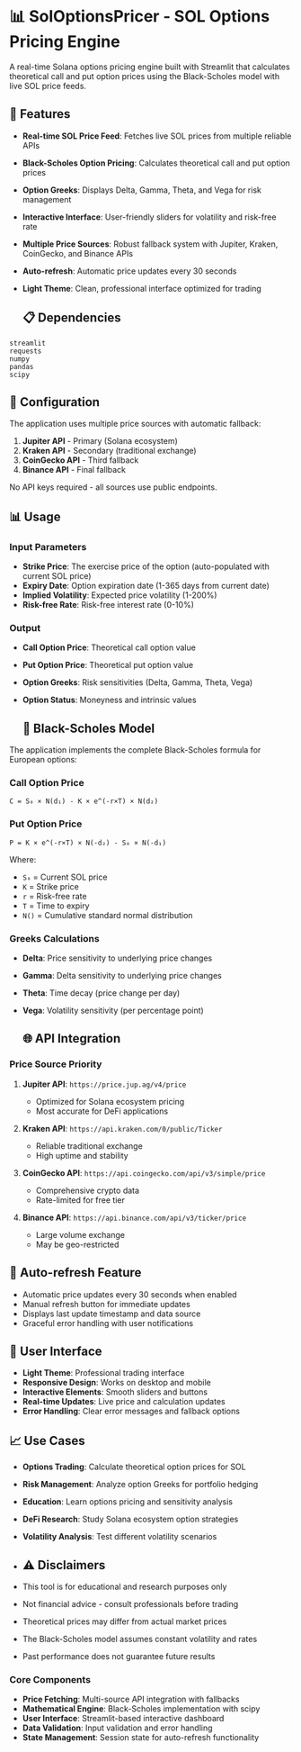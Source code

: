 
# 📊 SolOptionsPricer - SOL Options Pricing Engine

A real-time Solana options pricing engine built with Streamlit that calculates theoretical call and put option prices using the Black-Scholes model with live SOL price feeds.

## 🌟 Features

- **Real-time SOL Price Feed**: Fetches live SOL prices from multiple reliable APIs
- **Black-Scholes Option Pricing**: Calculates theoretical call and put option prices
- **Option Greeks**: Displays Delta, Gamma, Theta, and Vega for risk management
- **Interactive Interface**: User-friendly sliders for volatility and risk-free rate
- **Multiple Price Sources**: Robust fallback system with Jupiter, Kraken, CoinGecko, and Binance APIs
- **Auto-refresh**: Automatic price updates every 30 seconds
- **Light Theme**: Clean, professional interface optimized for trading

  ## 📋 Dependencies

```
streamlit
requests
numpy
pandas
scipy
```

## 🔧 Configuration

The application uses multiple price sources with automatic fallback:

1. **Jupiter API** - Primary (Solana ecosystem)
2. **Kraken API** - Secondary (traditional exchange)
3. **CoinGecko API** - Third fallback
4. **Binance API** - Final fallback

No API keys required - all sources use public endpoints.

## 📊 Usage

### Input Parameters

- **Strike Price**: The exercise price of the option (auto-populated with current SOL price)
- **Expiry Date**: Option expiration date (1-365 days from current date)
- **Implied Volatility**: Expected price volatility (1-200%)
- **Risk-free Rate**: Risk-free interest rate (0-10%)

### Output

- **Call Option Price**: Theoretical call option value
- **Put Option Price**: Theoretical put option value
- **Option Greeks**: Risk sensitivities (Delta, Gamma, Theta, Vega)
- **Option Status**: Moneyness and intrinsic values

  ## 🧮 Black-Scholes Model

The application implements the complete Black-Scholes formula for European options:


### Call Option Price
```
C = S₀ × N(d₁) - K × e^(-r×T) × N(d₂)
```

### Put Option Price
```
P = K × e^(-r×T) × N(-d₂) - S₀ × N(-d₁)
```

Where:
- `S₀` = Current SOL price
- `K` = Strike price
- `r` = Risk-free rate
- `T` = Time to expiry
- `N()` = Cumulative standard normal distribution

### Greeks Calculations

- **Delta**: Price sensitivity to underlying price changes
- **Gamma**: Delta sensitivity to underlying price changes
- **Theta**: Time decay (price change per day)
- **Vega**: Volatility sensitivity (per percentage point)

  ## 🌐 API Integration

### Price Source Priority

1. **Jupiter API**: `https://price.jup.ag/v4/price`
   - Optimized for Solana ecosystem pricing
   - Most accurate for DeFi applications

2. **Kraken API**: `https://api.kraken.com/0/public/Ticker`
   - Reliable traditional exchange
   - High uptime and stability

3. **CoinGecko API**: `https://api.coingecko.com/api/v3/simple/price`
   - Comprehensive crypto data
   - Rate-limited for free tier

4. **Binance API**: `https://api.binance.com/api/v3/ticker/price`
   - Large volume exchange
   - May be geo-restricted
  
     
## 🔄 Auto-refresh Feature

- Automatic price updates every 30 seconds when enabled
- Manual refresh button for immediate updates
- Displays last update timestamp and data source
- Graceful error handling with user notifications

## 🎨 User Interface

- **Light Theme**: Professional trading interface
- **Responsive Design**: Works on desktop and mobile
- **Interactive Elements**: Smooth sliders and buttons
- **Real-time Updates**: Live price and calculation updates
- **Error Handling**: Clear error messages and fallback options

## 📈 Use Cases

- **Options Trading**: Calculate theoretical option prices for SOL
- **Risk Management**: Analyze option Greeks for portfolio hedging
- **Education**: Learn options pricing and sensitivity analysis
- **DeFi Research**: Study Solana ecosystem option strategies
- **Volatility Analysis**: Test different volatility scenarios

- ## ⚠️ Disclaimers

- This tool is for educational and research purposes only
- Not financial advice - consult professionals before trading
- Theoretical prices may differ from actual market prices
- The Black-Scholes model assumes constant volatility and rates
- Past performance does not guarantee future results

  
### Core Components

- **Price Fetching**: Multi-source API integration with fallbacks
- **Mathematical Engine**: Black-Scholes implementation with scipy
- **User Interface**: Streamlit-based interactive dashboard
- **Data Validation**: Input validation and error handling
- **State Management**: Session state for auto-refresh functionality




